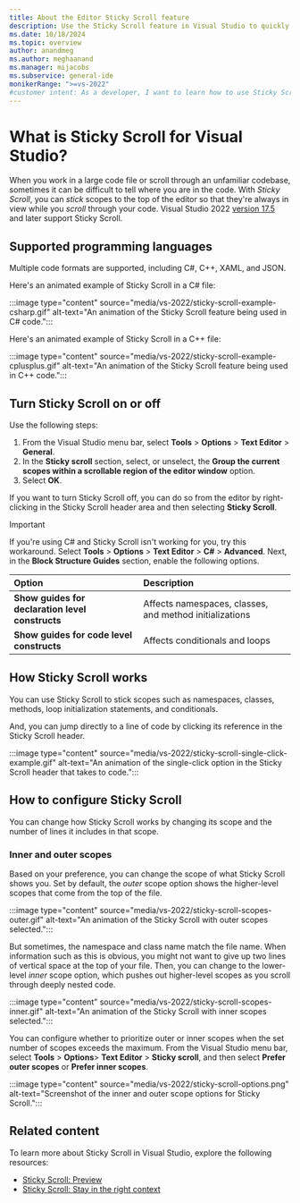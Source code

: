 ```yaml
---
title: About the Editor Sticky Scroll feature
description: Use the Sticky Scroll feature in Visual Studio to quickly view code scopes at the top of the editor, which helps you stay in the right context while you code. 
ms.date: 10/18/2024
ms.topic: overview 
author: anandmeg
ms.author: meghaanand
ms.manager: mijacobs
ms.subservice: general-ide
monikerRange: ">=vs-2022"
#customer intent: As a developer, I want to learn how to use Sticky Scroll to help me understand where I am in unfamiliar code.
---
```


# What is Sticky Scroll for Visual Studio?

When you work in a large code file or scroll through an unfamiliar codebase, sometimes it can be difficult to tell where you are in the code. With *Sticky Scroll*, you can *stick* scopes to the top of the editor so that they're always in view while you *scroll* through your code. Visual Studio 2022 [version 17.5](/visualstudio/releases/2022/release-notes-v17.5) and later support Sticky Scroll.

## Supported programming languages

Multiple code formats are supported, including C#, C++, XAML, and JSON.

Here's an animated example of Sticky Scroll in a C# file:

:::image type="content" source="media/vs-2022/sticky-scroll-example-csharp.gif" alt-text="An animation of the Sticky Scroll feature being used in C# code.":::

Here's an animated example of Sticky Scroll in a C++ file:

:::image type="content" source="media/vs-2022/sticky-scroll-example-cplusplus.gif" alt-text="An animation of the Sticky Scroll feature being used in C++ code.":::

## Turn Sticky Scroll on or off

Use the following steps:

1. From the Visual Studio menu bar, select **Tools** > **Options** > **Text Editor** > **General**.
1. In the **Sticky scroll** section, select, or unselect, the **Group the current scopes within a scrollable region of the editor window** option.
1. Select **OK**.

If you want to turn Sticky Scroll off, you can do so from the editor by right-clicking in the Sticky Scroll header area and then selecting **Sticky Scroll**.

> [!IMPORTANT]
> If you're using C# and Sticky Scroll isn't working for you, try this workaround. Select **Tools** > **Options** > **Text Editor** > **C#** > **Advanced**. Next, in the **Block Structure Guides** section, enable the following options.
>
> | Option   | Description |
> |:---------|:------------|
> |**Show guides for declaration level constructs** | Affects namespaces, classes, and method initializations |
> |**Show guides for code level constructs**        | Affects conditionals and loops |
>

## How Sticky Scroll works

You can use Sticky Scroll to stick scopes such as namespaces, classes, methods, loop initialization statements, and conditionals.

And, you can jump directly to a line of code by clicking its reference in the Sticky Scroll header.

:::image type="content" source="media/vs-2022/sticky-scroll-single-click-example.gif" alt-text="An animation of the single-click option in the Sticky Scroll header that takes to code.":::

## How to configure Sticky Scroll

You can change how Sticky Scroll works by changing its scope and the number of lines it includes in that scope.

### Inner and outer scopes

Based on your preference, you can change the scope of what Sticky Scroll shows you. Set by default, the *outer* scope option shows the higher-level scopes that come from the top of the file.

:::image type="content" source="media/vs-2022/sticky-scroll-scopes-outer.gif" alt-text="An animation of the Sticky Scroll with outer scopes selected.":::

But sometimes, the namespace and class name match the file name. When information such as this is obvious, you might not want to give up two lines of vertical space at the top of your file. Then, you can change to the lower-level *inner* scope option, which pushes out higher-level scopes as you scroll through deeply nested code.

:::image type="content" source="media/vs-2022/sticky-scroll-scopes-inner.gif" alt-text="An animation of the Sticky Scroll with inner scopes selected.":::

You can configure whether to prioritize outer or inner scopes when the set number of scopes exceeds the maximum. From the Visual Studio menu bar, select **Tools** > **Options**> **Text Editor** > **Sticky scroll**, and then select **Prefer outer scopes** or **Prefer inner scopes**.

:::image type="content" source="media/vs-2022/sticky-scroll-options.png" alt-text="Screenshot of the inner and outer scope options for Sticky Scroll.":::

## Related content

To learn more about Sticky Scroll in Visual Studio, explore the following resources:

- [Sticky Scroll: Preview](https://devblogs.microsoft.com/visualstudio/sticky-scroll-now-in-preview/)
- [Sticky Scroll: Stay in the right context](https://devblogs.microsoft.com/visualstudio/sticky-scroll-stay-in-the-right-context/)
